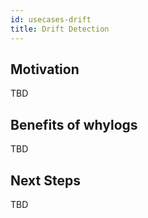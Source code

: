 ```yaml
---
id: usecases-drift
title: Drift Detection
---
```


## Motivation
TBD

## Benefits of whylogs
TBD

## Next Steps
TBD